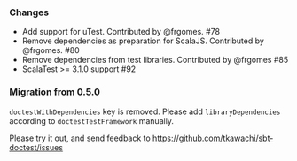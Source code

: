 ### Changes

* Add support for uTest. Contributed by @frgomes. #78
* Remove dependencies as preparation for ScalaJS. Contributed by @frgomes. #80
* Remove dependencies from test libraries. Contributed by @frgomes #85
* ScalaTest >= 3.1.0 support #92

### Migration from 0.5.0

`doctestWithDependencies` key is removed. Please add `libraryDependencies` according to
`doctestTestFramework` manually.

Please try it out, and send feedback to https://github.com/tkawachi/sbt-doctest/issues
